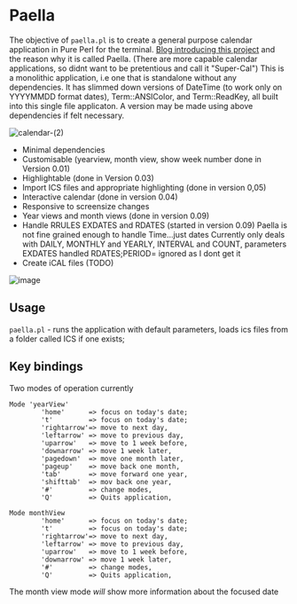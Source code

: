 # Paella

The objective of `paella.pl` is to create a general purpose calendar application in Pure Perl for the terminal. [Blog introducing this project](https://blogs.perl.org/users/saif/2024/05/making-a-super-cal-if-rage-will-stick-ex-paella-down-us.html) and the reason why it is called Paella.  (There are more capable calendar applications, so didnt want to be pretentious and call it "Super-Cal")  This is a monolithic application, i.e one that is standalone without any dependencies. It has  slimmed down versions of DateTime (to work only on YYYYMMDD format dates), Term::ANSIColor, and Term::ReadKey, all built into this single file applicaton.  A version may be made using above dependencies if felt necessary.

![calendar-(2)](https://github.com/saiftynet/Calendar/assets/34284663/536154ca-fbb2-40de-ad28-8f88c20a575c)


* Minimal dependencies
* Customisable (yearview, month view, show week number done in Version 0.01)
* Highlightable (done in Version 0.03)
* Import ICS files and appropriate highlighting (done in version 0,05)
* Interactive calendar  (done in version 0.04)
* Responsive to screensize changes
* Year views and month views  (done in version 0.09)
* Handle RRULES EXDATES and RDATES (started in version 0.09)
  Paella is not fine grained enough to handle Time...just dates
  Currently only deals with DAILY, MONTHLY and YEARLY, INTERVAL and COUNT, parameters
  EXDATES handled
  RDATES;PERIOD= ignored as I dont get it
* Create iCAL files (TODO)

![image](https://github.com/saiftynet/Calendar/assets/34284663/45873295-be5f-4c3e-9a55-6d37006ec7a0)


## Usage

`paella.pl` - runs the application with default parameters, loads ics files from a folder called ICS if one exists;

## Key bindings

Two modes of operation currently
```
Mode 'yearView'
		'home'      => focus on today's date;
		't'         => focus on today's date;
		'rightarrow'=> move to next day,
		'leftarrow' => move to previous day,
		'uparrow'   => move to 1 week before,
		'downarrow' => move 1 week later,
		'pagedown'  => move one month later,
		'pageup'    => move back one month,
		'tab'       => move forward one year,
		'shifttab'  => mov back one year,
		'#'         => change modes,
		'Q'         => Quits application,
  
Mode monthView
		'home'      => focus on today's date;
		't'         => focus on today's date;
		'rightarrow'=> move to next day,
		'leftarrow' => move to previous day,
		'uparrow'   => move to 1 week before,
		'downarrow' => move 1 week later,
		'#'         => change modes,
		'Q'         => Quits application,
```
The month view mode *will* show more information about the focused date

